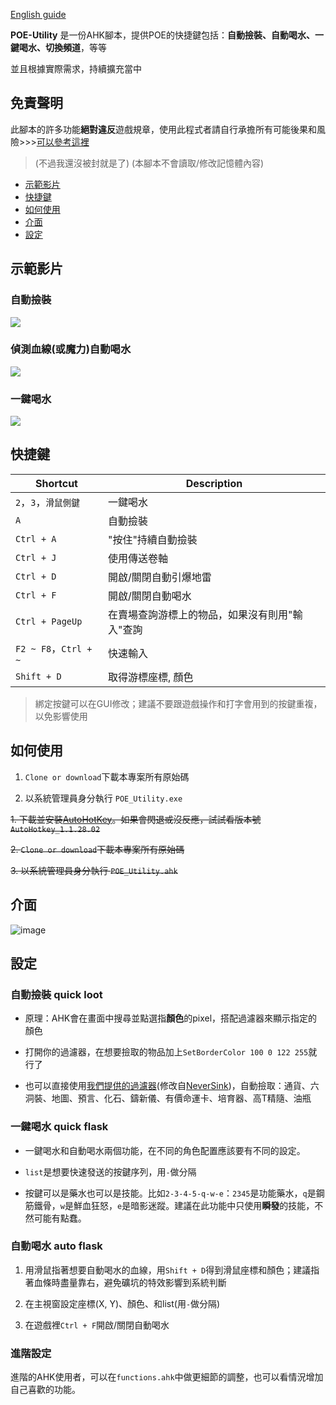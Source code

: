 
[English guide](https://github.com/heyfey/POE_Utility/blob/master/README-EN.md)



**POE-Utility**
是一份AHK腳本，提供POE的快捷鍵包括：**自動撿裝、自動喝水、一鍵喝水、切換頻道**，等等

並且根據實際需求，持續擴充當中



## 免責聲明 

此腳本的許多功能**絕對違反**遊戲規章，使用此程式者請自行承擔所有可能後果和風險>>>[可以參考這裡](https://www.ptt.cc/bbs/PathofExile/M.1536799446.A.BB1.html)

> (不過我還沒被封就是了) (本腳本不會讀取/修改記憶體內容)

* [示範影片](#示範影片)
* [快捷鍵](#快捷鍵)
* [如何使用](#如何使用)
* [介面](#介面)
* [設定](#設定)


## 示範影片

### 自動撿裝
![](https://github.com/heyfey/POE_Utility/blob/master/demo/quick-loot.gif)

### 偵測血線(或魔力)自動喝水
![](https://github.com/heyfey/POE_Utility/blob/master/demo/auto-flask.gif)

### 一鍵喝水
![](https://github.com/heyfey/POE_Utility/blob/master/demo/quick-flask.gif)



## 快捷鍵 

|Shortcut|Description|
|---    |---    |
| `2`，`3`，`滑鼠側鍵`      | 一鍵喝水
| `A`      | 自動撿裝
| `Ctrl + A`      | "按住"持續自動撿裝
| `Ctrl + J`      | 使用傳送卷軸 
| `Ctrl + D`      | 開啟/關閉自動引爆地雷
| `Ctrl + F`      | 開啟/關閉自動喝水
| `Ctrl + PageUp`      | 在賣場查詢游標上的物品，如果沒有則用"輸入"查詢
| `F2 ~ F8`，`Ctrl + ~` | 快速輸入 |
| `Shift + D`      | 取得游標座標, 顏色

> 綁定按鍵可以在GUI修改；建議不要跟遊戲操作和打字會用到的按鍵重複，以免影響使用



## 如何使用

1. `Clone or download`下載本專案所有原始碼

2. 以系統管理員身分執行 `POE_Utility.exe`

~~1. 下載並安裝[AutoHotKey](https://www.autohotkey.com/)。如果會閃退或沒反應，試試看版本號 `AutoHotkey_1.1.28.02`~~

~~2. `Clone or download`下載本專案所有原始碼~~

~~3. 以系統管理員身分執行 `POE_Utility.ahk`~~



## 介面 

![image](https://i.imgur.com/KKYFncG.png)


## 設定

###  自動撿裝 quick loot

+ 原理：AHK會在畫面中搜尋並點選指**顏色**的pixel，搭配過濾器來顯示指定的顏色

+ 打開你的過濾器，在想要撿取的物品加上`SetBorderColor 100 0 122 255`就行了

+ 也可以直接使用[我們提供的過濾器](https://github.com/heyfey/POE_Utility/tree/master/itemfilter)(修改自[NeverSink](https://github.com/NeverSinkDev/NeverSink-Filter))，自動撿取：通貨、六洞裝、地圖、預言、化石、鑄新儀、有價命運卡、培育器、高T精隨、油瓶


### 一鍵喝水 quick flask

+ 一鍵喝水和自動喝水兩個功能，在不同的角色配置應該要有不同的設定。

+ `list`是想要快速發送的按鍵序列，用`-`做分隔

+ 按鍵可以是藥水也可以是技能。比如`2-3-4-5-q-w-e`：`2345`是功能藥水，`q`是鋼筋鐵骨，`w`是鮮血狂怒，`e`是暗影迷蹤。建議在此功能中只使用**瞬發**的技能，不然可能有點蠢。


### 自動喝水 auto flask

1. 用滑鼠指著想要自動喝水的血線，用`Shift + D`得到滑鼠座標和顏色；建議指著血條時盡量靠右，避免礦坑的特效影響到系統判斷

2. 在主視窗設定座標(X, Y)、顏色、和list(用`-`做分隔)

3. 在遊戲裡`Ctrl + F`開啟/關閉自動喝水


### 進階設定 

進階的AHK使用者，可以在`functions.ahk`中做更細節的調整，也可以看情況增加自己喜歡的功能。




